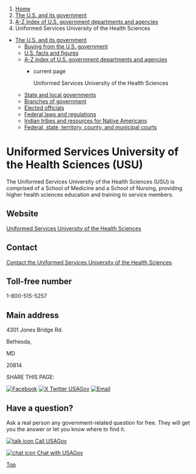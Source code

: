 1. [Home](/)
2. [The U.S. and its government](/about-the-us)
3. [A-Z index of U.S. government departments and agencies](/agency-index)
4. Uniformed Services University of the Health Sciences

* [The U.S. and its government](/about-the-us)
  + [Buying from the U.S. government](/buy-from-government)
  + [U.S. facts and figures](/facts-figures)
  + [A-Z index of U.S. government departments and agencies](/agency-index)
    - current page

      Uniformed Services University of the Health Sciences
  + [State and local governments](/state-local-governments)
  + [Branches of government](/branches-of-government)
  + [Elected officials](/elected-officials)
  + [Federal laws and regulations](/laws-and-regulations)
  + [Indian tribes and resources for Native Americans](/tribes)
  + [Federal, state, territory, county, and municipal courts](/courts)

Uniformed Services University of the Health Sciences
(USU)
==========================================================

The Uniformed Services University of the Health Sciences (USU) is comprised of a School of Medicine and a School of Nursing, providing higher health sciences education and training to service members.

Website
-------

[Uniformed Services University of the Health Sciences](https://www.usuhs.edu/)

Contact
-------

[Contact the Uniformed Services University of the Health Sciences](https://www.usuhs.edu/contact-us)

Toll-free number
----------------

1-800-515-5257

Main address
------------

4301 Jones Bridge Rd.
  

Bethesda,

MD

20814

SHARE THIS PAGE:

[![Facebook](/themes/custom/usagov/images/social-media-icons/Facebook_Icon.svg)](https://www.facebook.com/sharer/sharer.php?u=https://www.usa.gov/agencies/uniformed-services-university-of-the-health-sciences&v=3)
[![X Twitter USAGov](/themes/custom/usagov/images/social-media-icons/X_Twitter_Icon.svg?version=2)](https://twitter.com/intent/tweet?source=webclient&text=https://www.usa.gov/agencies/uniformed-services-university-of-the-health-sciences)
[![Email](/themes/custom/usagov/images/social-media-icons/Email_Icon.svg?version=2)](mailto:?subject=https://www.usa.gov/agencies/uniformed-services-university-of-the-health-sciences)

Have a question?
----------------

Ask a real person any government-related question for free. They will get you the answer or let you know where to find it.

[![talk icon](/themes/custom/usagov/images/ICONS_talk.png)
Call USAGov](/phone)

[![chat icon](/themes/custom/usagov/images/ICONS_chat.png)
Chat with USAGov](/chat)

[Top](#main-content)